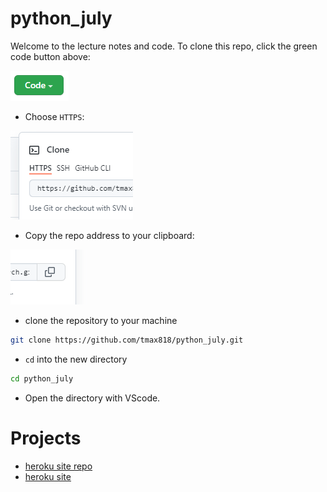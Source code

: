 # python_july

Welcome to the lecture notes and code. To clone this repo, click the green code button above:

![code_button](images/code_button.png)

- Choose `HTTPS`:

![HTTPS](images/https.png)

- Copy the repo address to your clipboard:

![clipboard](images/copy.png)

- clone the repository to your machine

```bash
git clone https://github.com/tmax818/python_july.git
```

- `cd` into the new directory

```bash
cd python_july
```

- Open the directory with VScode.


# Projects

- [heroku site repo](https://github.com/tmax818/flask-ajax-322)
- [heroku site](https://flask-ajax-322.herokuapp.com/)